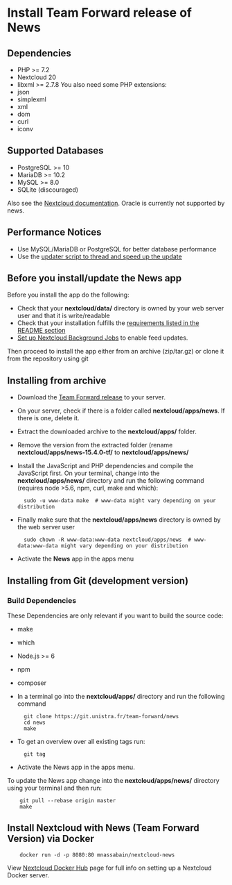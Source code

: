 # Install Team Forward release of News

## Dependencies
* PHP >= 7.2
* Nextcloud 20
* libxml >= 2.7.8
You also need some PHP extensions:
* json
* simplexml
* xml
* dom
* curl
* iconv

## Supported Databases
* PostgreSQL >= 10
* MariaDB >= 10.2
* MySQL >= 8.0
* SQLite (discouraged)

Also see the [Nextcloud documentation](https://docs.nextcloud.com/server/stable/admin_manual/configuration_database/linux_database_configuration.html?highlight=database). Oracle is currently not supported by news.

## Performance Notices
* Use MySQL/MariaDB or PostgreSQL for better database performance
* Use the [updater script to thread and speed up the update](https://github.com/nextcloud/news-updater)

## Before you install/update the News app
Before you install the app do the following:
* Check that your **nextcloud/data/** directory is owned by your web server user and that it is write/readable
* Check that your installation fulfills the [requirements listed in the README section](https://github.com/nextcloud/news#dependencies)
* [Set up Nextcloud Background Jobs](https://docs.nextcloud.org/server/latest/admin_manual/configuration_server/background_jobs_configuration.html#cron) to enable feed updates.

Then proceed to install the app either from an archive (zip/tar.gz) or clone it from the repository using git

## Installing from archive
* Download the [Team Forward release](https://git.unistra.fr/team-forward/news/-/tags/15.4.0-tf) to your server.
* On your server, check if there is a folder called **nextcloud/apps/news**. If there is one, delete it.
* Extract the downloaded archive to the **nextcloud/apps/** folder.
* Remove the version from the extracted folder (rename **nextcloud/apps/news-15.4.0-tf/** to **nextcloud/apps/news/**
* Install the JavaScript and PHP dependencies and compile the JavaScript first. On your terminal, change into the **nextcloud/apps/news/** directory and run the following command (requires node >5.6, npm, curl, make and which):

        sudo -u www-data make  # www-data might vary depending on your distribution

* Finally make sure that the **nextcloud/apps/news** directory is owned by the web server user

        sudo chown -R www-data:www-data nextcloud/apps/news  # www-data:www-data might vary depending on your distribution

* Activate the **News** app in the apps menu

## Installing from Git (development version)

### Build Dependencies
These Dependencies are only relevant if you want to build the source code:
* make
* which
* Node.js >= 6
* npm
* composer
* In a terminal go into the **nextcloud/apps/** directory and run the following command

        git clone https://git.unistra.fr/team-forward/news
        cd news
        make

* To get an overview over all existing tags run:

        git tag

* Activate the News app in the apps menu.

To update the News app change into the **nextcloud/apps/news/** directory using your terminal and then run:

        git pull --rebase origin master
        make

## Install Nextcloud with News (Team Forward Version) via Docker

        docker run -d -p 8080:80 mnassabain/nextcloud-news

View [Nextcloud Docker Hub](https://hub.docker.com/_/nextcloud) page for full info on setting up a Nextcloud Docker server.
